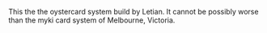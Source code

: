 This the the oystercard system build by Letian. It cannot be possibly worse than the myki card system of Melbourne, Victoria.